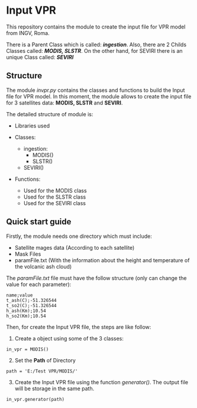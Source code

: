 # Input VPR
This repository contains the module to create the input file for VPR model from INGV, Roma.

There is a Parent Class which is called: ***ingestion***. Also, there are 2 Childs Classes called: ***MODIS, SLSTR***.
On the other hand, for SEVIRI there is an unique Class called: ***SEVIRI***

## Structure 
The module *invpr.py* contains the classes and functions to build the Input file for VPR model. In this moment, the module allows to create the input file for 3 satellites data: **MODIS, SLSTR** and **SEVIRI**. 

The detailed structure of module is:

- Libraries used

- Classes:
	- ingestion:
		- MODIS()
		- SLSTR()
	- SEVIRI()

- Functions:
	- Used for the MODIS class 
	- Used for the SLSTR class 
	- Used for the SEVIRI class 

## Quick start guide

Firstly, the module needs one directory which must include:
- Satellite mages data (According to each satellite)
- Mask Files 
- paramFile.txt (With the information about the height and temperature of the volcanic ash cloud)

The *paramFile.txt* file must have the follow structure (only can change the value for each parameter):
```
name;value
t_ash(C);-51.326544
t_so2(C);-51.326544
h_ash(Km);10.54
h_so2(Km);10.54 
```

Then, for create the Input VPR file, the steps are like follow:

1) Create a object using some of the 3 classes: 
```
in_vpr = MODIS()
```

2) Set the **Path** of Directory
```
path = 'E:/Test VPR/MODIS/'
```

3) Create the Input VPR file using the function *generator()*. The output file will be storage in the same path. 
```
in_vpr.generator(path)
```
